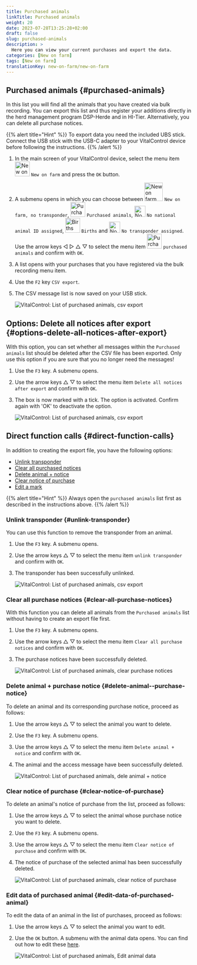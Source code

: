 ```yaml
---
title: Purchased animals
linkTitle: Purchased animals
weight: 20
date: 2023-07-28T13:25:28+02:00
draft: false
slug: purchased-animals
description: >
  Here you can view your current purchases and export the data.
categories: [New on farm]
tags: [New on farm]
translationKey: new-on-farm/new-on-farm
---
```

## Purchased animals {#purchased-animals}

In this list you will find all the animals that you have created via bulk recording. You can export this list and thus register your additions directly in the herd management program DSP-Herde and in HI-Tier. Alternatively, you can delete all purchase notices.

{{% alert title="Hint" %}}
To export data you need the included UBS stick. Connect the USB stick with the USB-C adapter to your VitalControl device before following the instructions.
{{% /alert %}}

1. In the main screen of your VitalControl device, select the menu item <img src="/icons/main/new-on-farm.svg" width="40" align="bottom" alt="New on farm" /> `New on farm` and press the `OK` button.

2.  A submenu opens in which you can choose between <img src="/icons/registration/new-on-farm-no-transponder.svg" width="50" align="bottom" alt="New on farm, no transponder" /> `New on farm, no transponder`, <img src="/icons/main/new-on-farm.svg" width="40" align="bottom" alt="Purchased animals" /> `Purchased animals`, <img src="/icons/registration/no-eartag-number.svg" width="30" align="bottom" alt="No national animal ID" /> `No national animal ID assigned`, <img src="/icons/main/births.svg" width="40" align="bottom" alt="Births" /> `Births` and <img src="/icons/registration/no-transponder.svg" width="30" align="bottom" alt="No transponder assigned" /> `No transponder assigned`. Use the arrow keys ◁ ▷ △ ▽ to select the menu item <img src="/icons/main/new-on-farm.svg" width="40" align="bottom" alt="Purchased animals" /> `purchased animals` and confirm with `OK`.

3. A list opens with your purchases that you have registered via the bulk recording menu item.

4. Use the `F2` key `CSV export`.

5. The CSV message list is now saved on your USB stick.

    ![VitalControl: List of purchased animals, csv export](../images/purchasedanimals.png "Purchased animals, csv export ")

## Options: Delete all notices after export {#options-delete-all-notices-after-export}

With this option, you can set whether all messages within the `Purchased animals` list should be deleted after the CSV file has been exported. Only use this option if you are sure that you no longer need the messages!

1. Use the `F3` key. A submenu opens.

2. Use the arrow keys △ ▽ to select the menu item `Delete all notices after export` and confirm with `OK`.

3. The box is now marked with a tick. The option is activated. Confirm again with 'OK' to deactivate the option. 

    ![VitalControl: List of purchased animals, csv export](../images/delete-all.png "Delete all notices after export")    

## Direct function calls {#direct-function-calls}

In addition to creating the export file, you have the following options:

- [Unlink transponder](#unlink-transponder)
- [Clear all purchased notices](#clear-all-purchase-notices)
- [Delete animal + notice](#delete-animal--purchase-notice)
- [Clear notice of purchase](#clear-notice-of-purchase)
- [Edit a mark](#edit-data-of-purchased-animal)

{{% alert title="Hint" %}}
Always open the `purchased animals` list first as described in the instructions above.
{{% /alert %}}

### Unlink transponder {#unlink-transponder}

You can use this function to remove the transponder from an animal.

1. Use the `F3` key. A submenu opens.

2. Use the arrow keys △ ▽ to select the menu item `unlink transponder` and confirm with `OK`.

3. The transponder has been successfully unlinked.

    ![VitalControl: List of purchased animals, csv export](../images/unlink-transponder.png "Purchased animals, unlink transponder")

### Clear all purchase notices {#clear-all-purchase-notices}

With this function you can delete all animals from the `Purchased animals` list without having to create an export file first.

1. Use the `F3` key. A submenu opens.

2. Use the arrow keys △ ▽ to select the menu item `Clear all purchase notices` and confirm with `OK`.

3. The purchase notices have been successfully deleted.

    ![VitalControl: List of purchased animals, clear purchase notices](../images/clear.png "Clear all purchase notices ")

### Delete animal + purchase notice {#delete-animal--purchase-notice}

To delete an animal and its corresponding purchase notice, proceed as follows:

1. Use the arrow keys △ ▽ to select the animal you want to delete.

2. Use the `F3` key. A submenu opens.

3. Use the arrow keys △ ▽ to select the menu item `Delete animal +  notice` and confirm with `OK`.

4. The animal and the access message have been successfully deleted.

    ![VitalControl: List of purchased animals, dele animal + notice](../images/delete.png "Delete animal + notice")

### Clear notice of purchase {#clear-notice-of-purchase}

To delete an animal's notice of purchase from the list, proceed as follows:

1. Use the arrow keys △ ▽ to select the animal whose purchase notice you want to delete.

2. Use the `F3` key. A submenu opens.

3. Use the arrow keys △ ▽ to select the menu item `Clear notice of purchase` and confirm with `OK`.

4. The notice of purchase of the selected animal has been successfully deleted.

    ![VitalControl: List of purchased animals, clear notice of purchase](../images/clearnotice.png "Clear notice of purchase")

### Edit data of purchased animal {#edit-data-of-purchased-animal}

To edit the data of an animal in the list of purchases, proceed as follows:

1. Use the arrow keys △ ▽ to select the animal you want to edit.

2. Use the `OK` button. A submenu with the animal data opens. You can find out how to edit these [here](/en/docs/actions/edit/#edit-animal-data).

    ![VitalControl: List of purchased animals, Edit animal data](../images/edit.png "Edit data of purchased animal")

